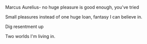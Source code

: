 Marcus Aurelius- 
no huge pleasure is good enough, you've tried

Small pleasures instead of one huge loan, fantasy I can believe in.

Dig resentment up

Two worlds I'm living in.